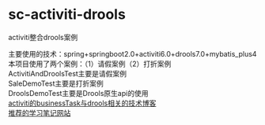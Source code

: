 # sc-activiti-drools
activiti整合drools案例

主要使用的技术：spring+springboot2.0+activiti6.0+drools7.0+mybatis_plus4
<br />
本项目使用了两个案例：（1）请假案例（2）打折案例
<br />
ActivitiAndDroolsTest主要是请假案例
<br />
SaleDemoTest主要是打折案例
<br />
DroolsDemoTest主要是Drools原生api的使用
<br />
[activiti的businessTask与drools相关的技术博客](https://www.cnblogs.com/dengjiahai/p/7051288.html)
<br />
[推荐的学习笔记网站](https://happysnail.cn/#/./docs/Drools)


